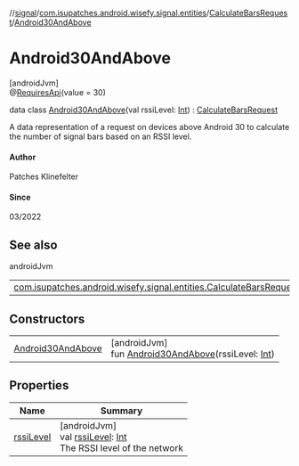 //[signal](../../../../index.md)/[com.isupatches.android.wisefy.signal.entities](../../index.md)/[CalculateBarsRequest](../index.md)/[Android30AndAbove](index.md)

# Android30AndAbove

[androidJvm]\
@[RequiresApi](https://developer.android.com/reference/kotlin/androidx/annotation/RequiresApi.html)(value = 30)

data class [Android30AndAbove](index.md)(val rssiLevel: [Int](https://kotlinlang.org/api/latest/jvm/stdlib/kotlin/-int/index.html)) : [CalculateBarsRequest](../index.md)

A data representation of a request on devices above Android 30 to calculate the number of signal bars based on an RSSI level.

#### Author

Patches Klinefelter

#### Since

03/2022

## See also

androidJvm

| | |
|---|---|
| [com.isupatches.android.wisefy.signal.entities.CalculateBarsRequest](../index.md) |  |

## Constructors

| | |
|---|---|
| [Android30AndAbove](-android30-and-above.md) | [androidJvm]<br>fun [Android30AndAbove](-android30-and-above.md)(rssiLevel: [Int](https://kotlinlang.org/api/latest/jvm/stdlib/kotlin/-int/index.html)) |

## Properties

| Name | Summary |
|---|---|
| [rssiLevel](rssi-level.md) | [androidJvm]<br>val [rssiLevel](rssi-level.md): [Int](https://kotlinlang.org/api/latest/jvm/stdlib/kotlin/-int/index.html)<br>The RSSI level of the network |
